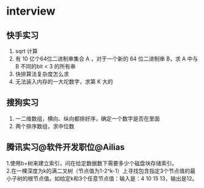 # interview
## 快手实习
1. sqrt 计算
2. 有 10 亿个64位二进制串集合 A ，对于一个新的 64 位二进制串 B，求 A 中与 B 不同的bit < 3 的所有串
3. 快排算法复杂度怎么求
4. 无法装入内存的一大坨数字，求第 K 大的

## 搜狗实习
1. 一二维数组，横向、纵向都排好序，确定一个数字是否在里面
2. 两个排序数组，求中位数

## 腾讯实习@软件开发职位@Ailias  
1.使用b+树来建立索引，问在给定数据数下需要多少个磁盘块存储索引。  
2.在一棵深度为k的满二叉树（节点值为1-2^k-1）上寻找包含指定3个节点值的最小子树的根节点值。如给定k和3个任意节点值：输入是：4 10 15 13，输出是12。  

